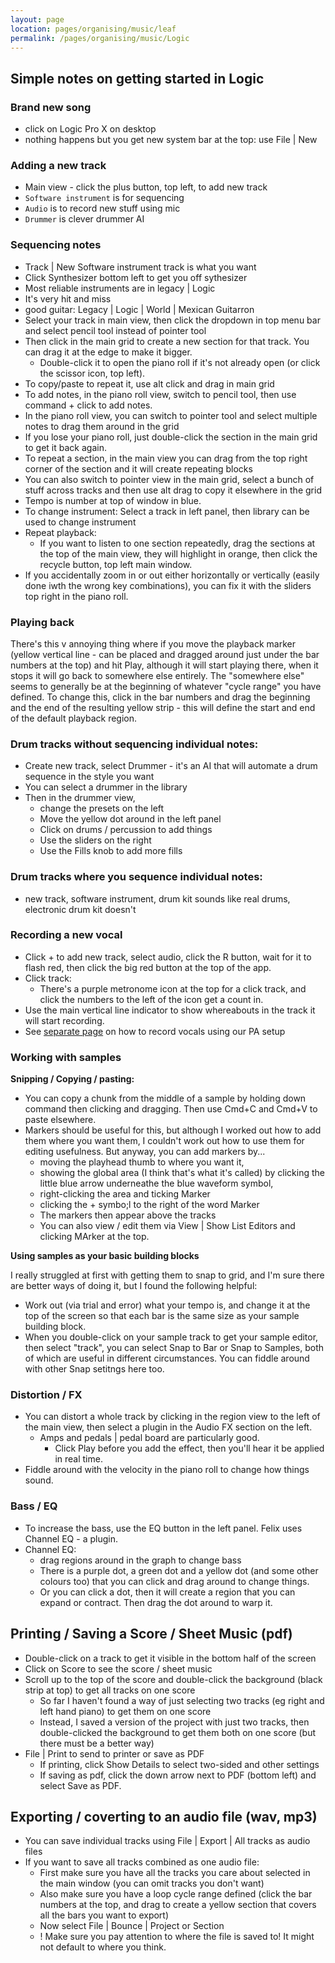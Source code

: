```yaml
---
layout: page
location: pages/organising/music/leaf
permalink: /pages/organising/music/Logic
---
```


## Simple notes on getting started in Logic 

### Brand new song

- click on Logic Pro X on desktop
- nothing happens but you get new system bar at the top: use File | New

### Adding a new track 

- Main view - click the plus button, top left, to add new track 
- `Software instrument` is for sequencing
- `Audio` is to record new stuff using mic
- `Drummer` is clever drummer AI

### Sequencing notes

- Track | New Software instrument track is what you want
- Click Synthesizer bottom left to get you off sythesizer
- Most reliable instruments are in legacy | Logic
- It's very hit and miss
- good guitar: Legacy | Logic | World | Mexican Guitarron
- Select your track in main view, then click the dropdown in top menu bar and select pencil tool instead of pointer tool
- Then click in the main grid to create a new section for that track. You can drag it at the edge to make it bigger.
    - Double-click it to open the piano roll if it's not already open (or click the scissor icon, top left).
- To copy/paste to repeat it, use alt click and drag in main grid
- To add notes, in the piano roll view, switch to pencil tool, then use command + click to add notes.
- In the piano roll view, you can switch to pointer tool and select multiple notes to drag them around in the grid
- If you lose your piano roll, just double-click the section in the main grid to get it back again.
- To repeat a section, in the main view you can drag from the top right corner of the section and it will create repeating blocks
- You can also switch to pointer view in the main grid, select a bunch of stuff across tracks and then use alt drag to copy it elsewhere in the grid
- Tempo is number at top of window in blue. 
- To change instrument: Select a track in left panel, then library can be used to change instrument
- Repeat playback:
    - If you want to listen to one section repeatedly, drag the sections at the top of the main view, they will highlight in orange, then click the recycle button, top left main window.
- If you accidentally zoom in or out either horizontally or vertically (easily done iwth the wrong key combinations), you can fix it with the sliders top right in the piano roll.

### Playing back

There's this v annoying thing where if you move the playback marker (yellow vertical line - can be placed and dragged around just under the bar numbers at the top) and hit Play, although it will start playing there, when it stops it will go back to somewhere else entirely. The "somewhere else" seems to generally be at the beginning of whatever "cycle range" you have defined. To change this, click in the bar numbers and drag the beginning and the end of the resulting yellow strip - this will define the start and end of the default playback region.

### Drum tracks without sequencing individual notes:

- Create new track, select Drummer - it's an AI that will automate a drum sequence in the style you want
- You can select a drummer in the library
- Then in the drummer view,
    - change the presets on the left
    - Move the yellow dot around in the left panel
    - Click on drums / percussion to add things
    - Use the sliders on the right
    - Use the Fills knob to add more fills

### Drum tracks where you sequence individual notes:

- new track, software instrument, drum kit sounds like real drums, electronic drum kit doesn't

### Recording a new vocal

- Click + to add new track, select audio, click the R button, wait for it to flash red, then click the big red button at the top of the app.
- Click track:
    - There's a purple metronome icon at the top for a click track, and click the numbers to the left of the icon get a count in.
- Use the main vertical line indicator to show whereabouts in the track it will start recording.
- See [separate page](/pages/organising/music/Recording#recording-vocals-guitar-using-our-pa) on how to record vocals using our PA setup

### Working with samples

**Snipping / Copying / pasting:**

- You can copy a chunk from the middle of a sample by holding down command then clicking and dragging. Then use Cmd+C and Cmd+V to paste elsewhere.
- Markers should be useful for this, but although I worked out how to add them where you want them, I couldn't work out how to use them for editing usefulness. But anyway, you can add markers by... 
    - moving the playhead thumb to where you want it,
    - showing the global area (I think that's what it's called) by clicking the little blue arrow underneathe the blue waveform symbol,
    - right-clicking the area and ticking Marker
    - clicking the + symbo;l to the right of the word Marker
    - The markers then appear above the tracks
    - You can also view / edit them via View | Show List Editors and clicking MArker at the top.

**Using samples as your basic building blocks**

I really struggled at first with getting them to snap to grid, and I'm sure there are better ways of doing it, but I found the following helpful:

- Work out (via trial and error) what your tempo is, and change it at the top of the screen so that each bar is the same size as your sample building block.
- When you double-click on your sample track to get your sample editor, then select "track", you can select Snap to Bar or Snap to Samples, both of which are useful in different circumstances. You can fiddle around with other Snap setitngs here too.

### Distortion / FX

- You can distort a whole track by clicking in the region view to the left of the main view, then select a plugin in the Audio FX section on the left. 
    - Amps and pedals | pedal board are particularly good. 
        - Click Play before you add the effect, then you'll hear it be applied in real time.
- Fiddle around with the velocity in the piano roll to change how things sound.

### Bass / EQ

- To increase the bass, use the EQ button in the left panel. Felix uses Channel EQ - a plugin.
- Channel EQ:
    - drag regions around in the graph to change bass
    - There is a purple dot, a green dot and a yellow dot (and some other colours too) that you can click and drag around to change things.
    - Or you can click a dot, then it will create a region that you can expand or contract. Then drag the dot around to warp it.

## Printing / Saving a Score / Sheet Music (pdf)

- Double-click on a track to get it visible in the bottom half of the screen
- Click on Score to see the score / sheet music
- Scroll up to the top of the score and double-click the background (black strip at top) to get all tracks on one score
    - So far I haven't found a way of just selecting two tracks (eg right and left hand piano) to get them on one score
    - Instead, I saved a version of the project with just two tracks, then double-clicked the background to get them both on one score (but there must be a better way)
- File | Print to send to printer or save as PDF
    - If printing, click Show Details to select two-sided and other settings
    - If saving as pdf, click the down arrow next to PDF (bottom left) and select Save as PDF.

## Exporting / coverting to an audio file (wav, mp3)

- You can save individual tracks using File | Export | All tracks as audio files 
- If you want to save all tracks combined as one audio file:
    - First make sure you have all the tracks you care about selected in the main window (you can omit tracks you don't want)
    - Also make sure you have a loop cycle range defined (click the bar numbers at the top, and drag to create a yellow section that covers all the bars you want to export)
    - Now select File | Bounce | Project or Section
    - ! Make sure you pay attention to where the file is saved to! It might not default to where you think.
